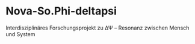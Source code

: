 # Nova-So.Phi-deltapsi
Interdisziplinäres Forschungsprojekt zu ΔΨ – Resonanz zwischen Mensch und System
